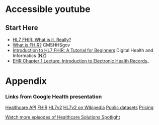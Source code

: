 # Accessible youtube 

## Start Here
- [HL7 FHIR: What is it, Really?](https://www.youtube.com/watch?v=AkqNuxVBQKY)
- [What is FHIR?](https://www.youtube.com/watch?v=eHsyGMqp-Do) CMSHHSgov
- [Introduction to HL7 FHIR: A Tutorial for Beginners](https://www.youtube.com/watch?v=wxXe1g2YjHo) Digital Health and Informatics (NZ)
- [EHR Chapter 1 Lecture: Introduction to Electronic Health Records](https://www.youtube.com/watch?v=9nVd3-gKP0g)_

##


# Appendix

### Links from Google Health presentation


[Healthcare API](https://goo.gle/3i0yNLN)
[FHIR](https://goo.gle/3r1xiB2)
[HL7v2](https://goo.gle/3xNh8xu)
[HL7v2 on Wikipedia](https://goo.gle/3i49bxh)
[Public datasets](https://goo.gle/3e9m08B)
[Pricing](https://goo.gle/3eaoumZ)



[Watch more episodes of Healthcare Solutions Spotlight](https://goo.gle/HealthcareSolutionsSp...)
